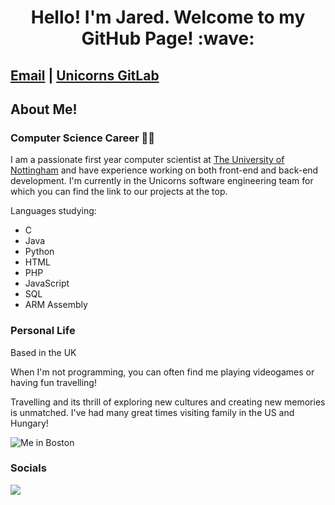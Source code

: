 <h1 style="text-align: center;">Hello! I'm Jared. Welcome to my GitHub Page! :wave:</h1>

## [Email](jaredpollack@hotmail.co.uk) | [Unicorns GitLab](https://projects.cs.nott.ac.uk/comp1003-2122-teams/team_50/coursework)

## About Me!

### Computer Science Career :man_technologist: 
I am a passionate first year computer scientist at [The University of Nottingham](https://www.nottingham.ac.uk) and have experience working on both front-end and back-end development. I'm currently in the Unicorns software engineering team for which you can find the link to our projects at the top. 

Languages studying:
- C 
- Java
- Python
- HTML
- PHP
- JavaScript
- SQL
- ARM Assembly

### Personal Life 
Based in the UK 

When I'm not programming, you can often find me playing videogames or having fun travelling! 

Travelling and its thrill of exploring new cultures and creating new memories is unmatched. I've had many great times visiting family in the US and Hungary!

![Me in Boston](https://i.ibb.co/wQB9F7v/Screenshot-2022-02-24-at-00-26-06.png)

### Socials 

<a href="https://www.facebook.com/profile.php?id=100071710758821">
   <img src="https://i.ibb.co/7kyVShm/resized-image-Promo-4.jpg">
</a>

